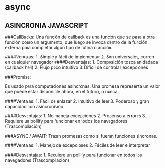 # async
## ASINCRONIA JAVASCRIPT

###CallBacks: 
Una función de callback es una función que se pasa a otra función como un argumento, que luego se invoca dentro de la función externa para completar algún tipo de rutina o acción.

####Ventajas:
	1. Simple y fácil de implementar
	2. Son universales, corren en cualquier navegador
####Desventajas:
	1. Composición tosca anidadada (callback hell)
	2. Flujo poco intuitivo
	3. Difícil de controlar excepciones


###Promise:

Es usado para computaciones asíncronas. Una promesa representa un valor que puede estar disponible ahora, en el futuro, o nunca.

####Ventajas:
	1. Fácil de enlazar
	2. Intuitivo de leer
	3. Poderoso y gran capacidad con asincronismo
	
####Desventajas:
	1. No maneja excepciones
	2. Propenso a errores
	3. Requiere un pollify para funcionar en todos los navegadores (Trascompilación)

###ASYNC / AWAIT:
Tratan promesas como si fueran funciones sincronas.

####Ventajas:
	1. Manejo de excepciones
	2. Fáciles de leer e interpretar

####Desventajas:
	1. Requiere un pollify para funcionar en todos los navegadores (Trascompilación)

